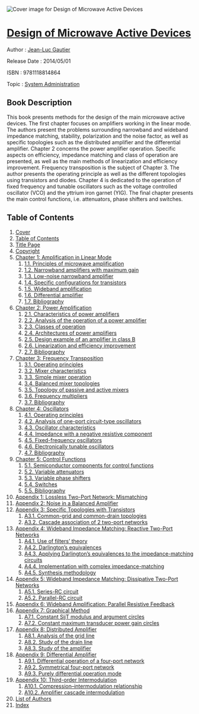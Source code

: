 ![Cover image for Design of Microwave Active Devices](https://imgdetail.ebookreading.net/cover/cover/system_admin/EB9781118814864.jpg)

[Design of Microwave Active Devices](https://ebookreading.net/view/book/Design+of+Microwave+Active+Devices-EB9781118814864_1.html "Design of Microwave Active Devices")
====================================================================================================================

Author : [Jean-Luc Gautier](https://ebookreading.net/search/author/Jean-Luc+Gautier)

Release Date : 2014/05/01

ISBN : 9781118814864

Topic : [System Administration](https://ebookreading.net/search/category/system-administration)

Book Description
-----------------

This book presents methods for the design of the main microwave active devices.
The first chapter focuses on amplifiers working in the linear mode. The authors present the problems surrounding narrowband and wideband impedance matching, stability, polarization and the noise factor, as well as specific topologies such as the distributed amplifier and the differential amplifier.
Chapter 2 concerns the power amplifier operation. Specific aspects on efficiency, impedance matching and class of operation are presented, as well as the main methods of linearization and efficiency improvement.
Frequency transposition is the subject of Chapter 3. The author presents the operating principle as well as the different topologies using transistors and diodes.
Chapter 4 is dedicated to the operation of fixed frequency and tunable oscillators such as the voltage controlled oscillator (VCO) and the yttrium iron garnet (YIG).
The final chapter presents the main control functions, i.e. attenuators, phase shifters and switches.
              
Table of Contents
-----------------

1. [Cover](https://ebookreading.net/view/book/Design+of+Microwave+Active+Devices-EB9781118814864_1.html)
1. [Table of Contents](https://ebookreading.net/view/book/Design+of+Microwave+Active+Devices-EB9781118814864_2.html)
1. [Title Page](https://ebookreading.net/view/book/Design+of+Microwave+Active+Devices-EB9781118814864_3.html)
1. [Copyright](https://ebookreading.net/view/book/Design+of+Microwave+Active+Devices-EB9781118814864_4.html)
1. [Chapter 1: Amplification in Linear Mode](https://ebookreading.net/view/book/Design+of+Microwave+Active+Devices-EB9781118814864_5.html)
    1. [1.1. Principles of microwave amplification](https://ebookreading.net/view/book/Design+of+Microwave+Active+Devices-EB9781118814864_5.html#head-1-1)
    1. [1.2. Narrowband amplifiers with maximum gain](https://ebookreading.net/view/book/Design+of+Microwave+Active+Devices-EB9781118814864_5.html#head-1-2)
    1. [1.3. Low-noise narrowband amplifier](https://ebookreading.net/view/book/Design+of+Microwave+Active+Devices-EB9781118814864_5.html#head-1-3)
    1. [1.4. Specific configurations for transistors](https://ebookreading.net/view/book/Design+of+Microwave+Active+Devices-EB9781118814864_5.html#head-1-4)
    1. [1.5. Wideband amplification](https://ebookreading.net/view/book/Design+of+Microwave+Active+Devices-EB9781118814864_5.html#head-1-5)
    1. [1.6. Differential amplifier](https://ebookreading.net/view/book/Design+of+Microwave+Active+Devices-EB9781118814864_5.html#head-1-6)
    1. [1.7. Bibliography](https://ebookreading.net/view/book/Design+of+Microwave+Active+Devices-EB9781118814864_5.html#head-1-7)
1. [Chapter 2: Power Amplification](https://ebookreading.net/view/book/Design+of+Microwave+Active+Devices-EB9781118814864_6.html)
    1. [2.1. Characteristics of power amplifiers](https://ebookreading.net/view/book/Design+of+Microwave+Active+Devices-EB9781118814864_6.html#head-2-1)
    1. [2.2. Analysis of the operation of a power amplifier](https://ebookreading.net/view/book/Design+of+Microwave+Active+Devices-EB9781118814864_6.html#head-2-2)
    1. [2.3. Classes of operation](https://ebookreading.net/view/book/Design+of+Microwave+Active+Devices-EB9781118814864_6.html#head-2-3)
    1. [2.4. Architectures of power amplifiers](https://ebookreading.net/view/book/Design+of+Microwave+Active+Devices-EB9781118814864_6.html#head-2-4)
    1. [2.5. Design example of an amplifier in class B](https://ebookreading.net/view/book/Design+of+Microwave+Active+Devices-EB9781118814864_6.html#head-2-5)
    1. [2.6. Linearization and efficiency improvement](https://ebookreading.net/view/book/Design+of+Microwave+Active+Devices-EB9781118814864_6.html#head-2-6)
    1. [2.7. Bibliography](https://ebookreading.net/view/book/Design+of+Microwave+Active+Devices-EB9781118814864_6.html#head-2-7)
1. [Chapter 3: Frequency Transposition](https://ebookreading.net/view/book/Design+of+Microwave+Active+Devices-EB9781118814864_7.html)
    1. [3.1. Operating principles](https://ebookreading.net/view/book/Design+of+Microwave+Active+Devices-EB9781118814864_7.html#head-3-1)
    1. [3.2. Mixer characteristics](https://ebookreading.net/view/book/Design+of+Microwave+Active+Devices-EB9781118814864_7.html#head-3-2)
    1. [3.3. Simple mixer operation](https://ebookreading.net/view/book/Design+of+Microwave+Active+Devices-EB9781118814864_7.html#head-3-3)
    1. [3.4. Balanced mixer topologies](https://ebookreading.net/view/book/Design+of+Microwave+Active+Devices-EB9781118814864_7.html#head-3-4)
    1. [3.5. Topology of passive and active mixers](https://ebookreading.net/view/book/Design+of+Microwave+Active+Devices-EB9781118814864_7.html#head-3-5)
    1. [3.6. Frequency multipliers](https://ebookreading.net/view/book/Design+of+Microwave+Active+Devices-EB9781118814864_7.html#head-3-6)
    1. [3.7. Bibliography](https://ebookreading.net/view/book/Design+of+Microwave+Active+Devices-EB9781118814864_7.html#head-3-7)
1. [Chapter 4: Oscillators](https://ebookreading.net/view/book/Design+of+Microwave+Active+Devices-EB9781118814864_8.html)
    1. [4.1. Operating principles](https://ebookreading.net/view/book/Design+of+Microwave+Active+Devices-EB9781118814864_8.html#head-4-1)
    1. [4.2. Analysis of one-port circuit-type oscillators](https://ebookreading.net/view/book/Design+of+Microwave+Active+Devices-EB9781118814864_8.html#head-4-2)
    1. [4.3. Oscillator characteristics](https://ebookreading.net/view/book/Design+of+Microwave+Active+Devices-EB9781118814864_8.html#head-4-3)
    1. [4.4. Impedance with a negative resistive component](https://ebookreading.net/view/book/Design+of+Microwave+Active+Devices-EB9781118814864_8.html#head-4-4)
    1. [4.5. Fixed-frequency oscillators](https://ebookreading.net/view/book/Design+of+Microwave+Active+Devices-EB9781118814864_8.html#head-4-5)
    1. [4.6. Electronically tunable oscillators](https://ebookreading.net/view/book/Design+of+Microwave+Active+Devices-EB9781118814864_8.html#head-4-6)
    1. [4.7. Bibliography](https://ebookreading.net/view/book/Design+of+Microwave+Active+Devices-EB9781118814864_8.html#head-4-7)
1. [Chapter 5: Control Functions](https://ebookreading.net/view/book/Design+of+Microwave+Active+Devices-EB9781118814864_9.html)
    1. [5.1. Semiconductor components for control functions](https://ebookreading.net/view/book/Design+of+Microwave+Active+Devices-EB9781118814864_9.html#head-5-1)
    1. [5.2. Variable attenuators](https://ebookreading.net/view/book/Design+of+Microwave+Active+Devices-EB9781118814864_9.html#head-5-2)
    1. [5.3. Variable phase shifters](https://ebookreading.net/view/book/Design+of+Microwave+Active+Devices-EB9781118814864_9.html#head-5-3)
    1. [5.4. Switches](https://ebookreading.net/view/book/Design+of+Microwave+Active+Devices-EB9781118814864_9.html#head-5-4)
    1. [5.5. Bibliography](https://ebookreading.net/view/book/Design+of+Microwave+Active+Devices-EB9781118814864_9.html#head-5-5)
1. [Appendix 1: Lossless Two-Port Network: Mismatching](https://ebookreading.net/view/book/Design+of+Microwave+Active+Devices-EB9781118814864_10.html)
1. [Appendix 2: Noise in a Balanced Amplifier](https://ebookreading.net/view/book/Design+of+Microwave+Active+Devices-EB9781118814864_11.html)
1. [Appendix 3: Specific Topologies with Transistors](https://ebookreading.net/view/book/Design+of+Microwave+Active+Devices-EB9781118814864_12.html)
    1. [A3.1. Common-grid and common-drain topologies](https://ebookreading.net/view/book/Design+of+Microwave+Active+Devices-EB9781118814864_12.html#head-3-1)
    1. [A3.2. Cascade association of 2 two-port networks](https://ebookreading.net/view/book/Design+of+Microwave+Active+Devices-EB9781118814864_12.html#head-3-2)
1. [Appendix 4: Wideband Impedance Matching: Reactive Two-Port Networks](https://ebookreading.net/view/book/Design+of+Microwave+Active+Devices-EB9781118814864_13.html)
    1. [A4.1. Use of filters’ theory](https://ebookreading.net/view/book/Design+of+Microwave+Active+Devices-EB9781118814864_13.html#head-4-1)
    1. [A4.2. Darlington’s equivalences](https://ebookreading.net/view/book/Design+of+Microwave+Active+Devices-EB9781118814864_13.html#head-4-2)
    1. [A4.3. Applying Darlington’s equivalences to the impedance-matching circuits](https://ebookreading.net/view/book/Design+of+Microwave+Active+Devices-EB9781118814864_13.html#head-4-3)
    1. [A4.4. Implementation with complex impedance-matching](https://ebookreading.net/view/book/Design+of+Microwave+Active+Devices-EB9781118814864_13.html#head-4-4)
    1. [A4.5. Synthesis methodology](https://ebookreading.net/view/book/Design+of+Microwave+Active+Devices-EB9781118814864_13.html#head-4-5)
1. [Appendix 5: Wideband Impedance Matching: Dissipative Two-Port Networks](https://ebookreading.net/view/book/Design+of+Microwave+Active+Devices-EB9781118814864_14.html)
    1. [A5.1. Series-RC circuit](https://ebookreading.net/view/book/Design+of+Microwave+Active+Devices-EB9781118814864_14.html#head-5-1)
    1. [A5.2. Parallel-RC circuit](https://ebookreading.net/view/book/Design+of+Microwave+Active+Devices-EB9781118814864_14.html#head-5-2)
1. [Appendix 6: Wideband Amplification: Parallel Resistive Feedback](https://ebookreading.net/view/book/Design+of+Microwave+Active+Devices-EB9781118814864_15.html)
1. [Appendix 7: Graphical Method](https://ebookreading.net/view/book/Design+of+Microwave+Active+Devices-EB9781118814864_16.html)
    1. [A7.1. Constant SijT modulus and argument circles](https://ebookreading.net/view/book/Design+of+Microwave+Active+Devices-EB9781118814864_16.html#head-A7-1)
    1. [A7.2. Constant maximum transducer power gain circles](https://ebookreading.net/view/book/Design+of+Microwave+Active+Devices-EB9781118814864_16.html#head-A7-2)
1. [Appendix 8: Distributed Amplifier](https://ebookreading.net/view/book/Design+of+Microwave+Active+Devices-EB9781118814864_17.html)
    1. [A8.1. Analysis of the grid line](https://ebookreading.net/view/book/Design+of+Microwave+Active+Devices-EB9781118814864_17.html#head-A8-1)
    1. [A8.2. Study of the drain line](https://ebookreading.net/view/book/Design+of+Microwave+Active+Devices-EB9781118814864_17.html#head-A8-2)
    1. [A8.3. Study of the amplifier](https://ebookreading.net/view/book/Design+of+Microwave+Active+Devices-EB9781118814864_17.html#head-A8-3)
1. [Appendix 9: Differential Amplifier](https://ebookreading.net/view/book/Design+of+Microwave+Active+Devices-EB9781118814864_18.html)
    1. [A9.1. Differential operation of a four-port network](https://ebookreading.net/view/book/Design+of+Microwave+Active+Devices-EB9781118814864_18.html#head-A9-1)
    1. [A9.2. Symmetrical four-port network](https://ebookreading.net/view/book/Design+of+Microwave+Active+Devices-EB9781118814864_18.html#head-A9-2)
    1. [A9.3. Purely differential operation mode](https://ebookreading.net/view/book/Design+of+Microwave+Active+Devices-EB9781118814864_18.html#head-A9-3)
1. [Appendix 10: Third-order Intermodulation](https://ebookreading.net/view/book/Design+of+Microwave+Active+Devices-EB9781118814864_19.html)
    1. [A10.1. Compression–intermodulation relationship](https://ebookreading.net/view/book/Design+of+Microwave+Active+Devices-EB9781118814864_19.html#head-A10-1)
    1. [A10.2. Amplifier cascade intermodulation](https://ebookreading.net/view/book/Design+of+Microwave+Active+Devices-EB9781118814864_19.html#head-A10-2)
1. [List of Authors](https://ebookreading.net/view/book/Design+of+Microwave+Active+Devices-EB9781118814864_20.html)
1. [Index](https://ebookreading.net/view/book/Design+of+Microwave+Active+Devices-EB9781118814864_21.html)
